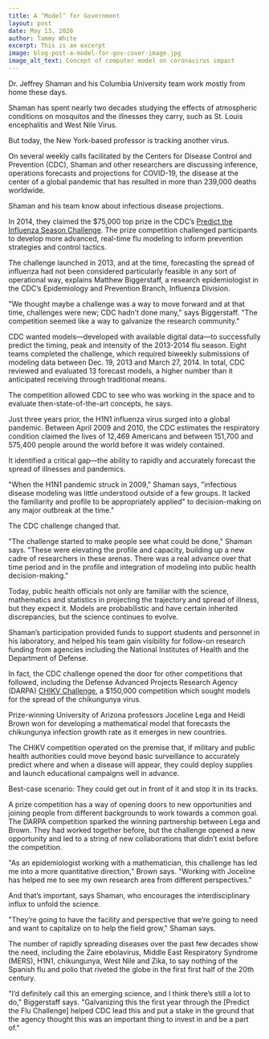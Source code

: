 ```yaml
---
title: A ‘Model’ for Government
layout: post
date: May 13, 2020
author: Tammy White
excerpt: This is an excerpt
image: blog-post-a-model-for-gov-cover-image.jpg
image_alt_text: Concept of computer model on coronavirus impact
---
```

 
Dr. Jeffrey Shaman and his Columbia University team work mostly from home these days. 

Shaman has spent nearly two decades studying the effects of atmospheric conditions on mosquitos and the illnesses they carry, such as St. Louis encephalitis and West Nile Virus.

But today, the New York-based professor is tracking another virus.

On several weekly calls facilitated by the Centers for Disease Control and Prevention (CDC), Shaman and other researchers are discussing inference, operations forecasts and projections for COVID-19, the disease at the center of a global pandemic that has resulted in more than 239,000 deaths worldwide.

Shaman and his team know about infectious disease projections.

In 2014, they claimed the $75,000 top prize in the CDC’s <a href="https://www.challenge.gov/toolkit/case-studies/cdc-predict-the-flu/">Predict the Influenza Season Challenge</a>. The prize competition challenged participants to develop more advanced, real-time flu modeling to inform prevention strategies and control tactics.

The challenge launched in 2013, and at the time, forecasting the spread of influenza had not been considered particularly feasible in any sort of operational way, explains Matthew Biggerstaff, a research epidemiologist in the CDC’s Epidemiology and Prevention Branch, Influenza Division.

"We thought maybe a challenge was a way to move forward and at that time, challenges were new; CDC hadn’t done many," says Biggerstaff. "The competition seemed like a way to galvanize the research community."

CDC wanted models—developed with available digital data—to successfully predict the timing, peak and intensity of the 2013-2014 flu season. Eight teams completed the challenge, which required biweekly submissions of modeling data between Dec. 19, 2013 and March 27, 2014. In total, CDC reviewed and evaluated 13 forecast models, a higher number than it anticipated receiving through traditional means. 

The competition allowed CDC to see who was working in the space and to evaluate then-state-of-the-art concepts, he says.

Just three years prior, the H1N1 influenza virus surged into a global pandemic. Between April 2009 and 2010, the CDC estimates the respiratory condition claimed the lives of 12,469 Americans and between 151,700 and 575,400 people around the world before it was widely contained. 

It identified a critical gap—the ability to rapidly and accurately forecast the spread of illnesses and pandemics.

"When the H1N1 pandemic struck in 2009," Shaman says, "infectious disease modeling was little understood outside of a few groups. It lacked the familiarity and profile to be appropriately applied" to decision-making on any major outbreak at the time."

The CDC challenge changed that. 

"The challenge started to make people see what could be done," Shaman says. "These were elevating the profile and capacity, building up a new cadre of researchers in these arenas. There was a real advance over that time period and in the profile and integration of modeling into public health decision-making."

Today, public health officials not only are familiar with the science, mathematics and statistics in projecting the trajectory and spread of illness, but they expect it. Models are probabilistic and have certain inherited discrepancies, but the science continues to evolve.

Shaman’s participation provided funds to support students and personnel in his laboratory, and helped his team gain visibility for follow-on research funding from agencies including the National Institutes of Health and the Department of Defense.

In fact, the CDC challenge opened the door for other competitions that followed, including the Defense Advanced Projects Research Agency (DARPA) <a href="https://www.challenge.gov/challenge/darpa-chikv-challenge/">CHIKV Challenge</a>, a $150,000 competition which sought models for the spread of the chikungunya virus.

Prize-winning University of Arizona professors Joceline Lega and Heidi Brown won for developing a mathematical model that forecasts the chikungunya infection growth rate as it emerges in new countries.

The CHIKV competition operated on the premise that, if military and public health authorities could move beyond basic surveillance to accurately predict where and when a disease will appear, they could deploy supplies and launch educational campaigns well in advance. 

Best-case scenario: They could get out in front of it and stop it in its tracks.

A prize competition has a way of opening doors to new opportunities and joining people from different backgrounds to work towards a common goal. The DARPA competition sparked the winning partnership between Lega and Brown. They had worked together before, but the challenge opened a new opportunity and led to a string of new collaborations that didn’t exist before the competition.

"As an epidemiologist working with a mathematician, this challenge has led me into a more quantitative direction," Brown says. "Working with Joceline has helped me to see my own research area from different perspectives."

And that’s important, says Shaman, who encourages the interdisciplinary influx to unfold the science.

"They’re going to have the facility and perspective that we’re going to need and want to capitalize on to help the field grow," Shaman says. 

The number of rapidly spreading diseases over the past few decades show the need, including the Zaire ebolavirus, Middle East Respiratory Syndrome (MERS), H1N1, chikungunya, West Nile and Zika, to say nothing of the Spanish flu and polio that riveted the globe in the first first half of the 20th century. 

"I’d definitely call this an emerging science, and I think there’s still a lot to do," Biggerstaff says. "Galvanizing this the first year through the [Predict the Flu Challenge] helped CDC lead this and put a stake in the ground that the agency thought this was an important thing to invest in and be a part of."
